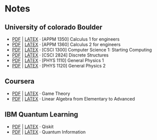 # Notes
## University of colorado Boulder
- [PDF](./Math/Calculus_1.pdf) | [LATEX](./Math/Calculus_1.tex) · [APPM 1350] Calculus 1 for engineers
- [PDF](./Math/Calculus_2.pdf) | [LATEX](./Math/Calculus_2.tex) · [APPM 1360] Calculus 2 for engineers
- [PDF](./Math/C%2B%2B.pdf) | [LATEX](./Math/C%2B%2B.tex) · [CSCI 1300] Computer Science 1: Starting Computing 
- [PDF](./Math/Discrete_Structures.pdf) | [LATEX](./Math/Discrete_Structures.tex) · [CSCI 2824] Discrete Structures 
- [PDF](./Math/Physics_1_CUB.pdf) | [LATEX](./Math/Physics_1_CUB.tex) · [PHYS 1110]  General Physics 1
- [PDF](./Math/Physics_2_CUB.pdf) | [LATEX](./Math/Physics_2_CUB.tex) · [PHYS 1120]  General Physics 2 


## Coursera
- [PDF](./Math/Game_Theory.pdf) | [LATEX](./Math/Game_Theory.tex) · Game Theory 
- [PDF](./Math/Linear_Algebra.pdf) | [LATEX](./Math/Linear_Algebra.tex) · Linear Algebra from Elementary to Advanced 

## IBM Quantum Learning
- [PDF](./Programing_Languages/Qiskit.pdf) | [LATEX](./Programing_Languages/Qiskit.tex) · Qiskit
- [PDF](./Quantum_Information.pdf) | [LATEX](./Quantum_Information.tex) · Quantum Information
